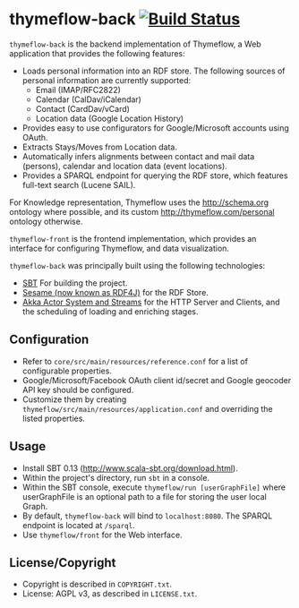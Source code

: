 # thymeflow-back [![Build Status](https://travis-ci.org/thymeflow/thymeflow-back.svg?branch=master)](https://travis-ci.org/thymeflow/thymeflow-back)

`thymeflow-back` is the backend implementation of Thymeflow, a Web application that provides the following features:

 - Loads personal information into an RDF store. The following sources of personal information are currently supported:
   - Email (IMAP/RFC2822)
   - Calendar (CalDav/iCalendar)
   - Contact (CardDav/vCard)
   - Location data (Google Location History)
 - Provides easy to use configurators for Google/Microsoft accounts using OAuth.
 - Extracts Stays/Moves from Location data.
 - Automatically infers alignments between contact and mail data (persons), calendar and location data (event locations).
 - Provides a SPARQL endpoint for querying the RDF store, which features full-text search (Lucene SAIL).
 
For Knowledge representation, Thymeflow uses the http://schema.org ontology where possible, and its custom http://thymeflow.com/personal ontology otherwise.
 
`thymeflow-front` is the frontend implementation, which provides an interface for configuring Thymeflow, and data visualization.

`thymeflow-back` was principally built using the following technologies:

 - [SBT](http://www.scala-sbt.org/) For building the project.
 - [Sesame (now known as RDF4J)](http://rdf4j.org/doc/) for the RDF Store.
 - [Akka Actor System and Streams](http://akka.io/docs/) for the HTTP Server and Clients, and the scheduling of loading and enriching stages.

## Configuration ##

 - Refer to `core/src/main/resources/reference.conf` for a list of configurable properties.
 - Google/Microsoft/Facebook OAuth client id/secret and Google geocoder API key should be configured.
 - Customize them by creating `thymeflow/src/main/resources/application.conf` and overriding the listed properties.

## Usage ##

 - Install SBT 0.13 (http://www.scala-sbt.org/download.html).
 - Within the project's directory, run `sbt` in a console.
 - Within the SBT console, execute `thymeflow/run [userGraphFile]` where userGraphFile is an optional path to a file for storing the user local Graph.
 - By default, `thymeflow-back` will bind to `localhost:8080`. The SPARQL endpoint is located at `/sparql`.
 - Use `thymeflow/front` for the Web interface.
 
## License/Copyright 

 - Copyright is described in `COPYRIGHT.txt`.
 - License: AGPL v3, as described in `LICENSE.txt`.

